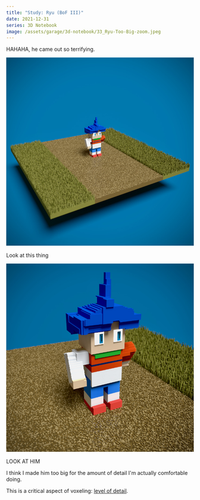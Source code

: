 ```yaml
---
title: "Study: Ryu (BoF III)"
date: 2021-12-31
series: 3D Notebook
image: /assets/garage/3d-notebook/33_Ryu-Too-Big-zoom.jpeg
---
```


HAHAHA, he came out so terrifying.

![](/assets/garage/3d-notebook/33_Ryu-Too-Big.jpeg)

<p class="figcaption">Look at this thing</p>

![](/assets/garage/3d-notebook/33_Ryu-Too-Big-zoom.jpeg)

<p class="figcaption">LOOK AT HIM</p>

I think I made him too big for the amount of detail I'm actually comfortable doing.

This is a critical aspect of voxeling: [level of detail](/garage/level-of-detail/).

